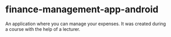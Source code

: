 # finance-management-app-android
An application where you can manage your expenses. It was created during a course with the help of a lecturer.
